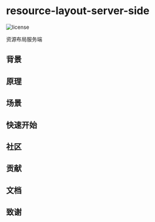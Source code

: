 # resource-layout-server-side
![license](https://img.shields.io/badge/license-Apache--2.0-green.svg)

资源布局服务端
## 背景
## 原理
## 场景
## 快速开始 
## 社区
## 贡献
## 文档
## 致谢

